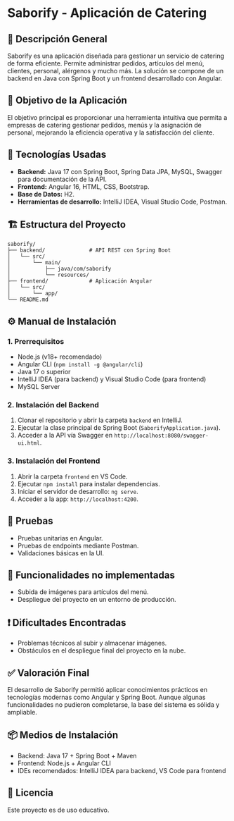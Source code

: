 
# Saborify - Aplicación de Catering

## 📌 Descripción General

Saborify es una aplicación diseñada para gestionar un servicio de catering de forma eficiente. Permite administrar pedidos, artículos del menú, clientes, personal, alérgenos y mucho más. La solución se compone de un backend en Java con Spring Boot y un frontend desarrollado con Angular.

## 🎯 Objetivo de la Aplicación

El objetivo principal es proporcionar una herramienta intuitiva que permita a empresas de catering gestionar pedidos, menús y la asignación de personal, mejorando la eficiencia operativa y la satisfacción del cliente.

## 🧰 Tecnologías Usadas

- **Backend:** Java 17 con Spring Boot, Spring Data JPA, MySQL, Swagger para documentación de la API.
- **Frontend:** Angular 16, HTML, CSS, Bootstrap.
- **Base de Datos:** H2.
- **Herramientas de desarrollo:** IntelliJ IDEA, Visual Studio Code, Postman.

## 🏗️ Estructura del Proyecto

```
saborify/
├── backend/              # API REST con Spring Boot
│   └── src/
│       └── main/
│           ├── java/com/saborify
│           └── resources/
├── frontend/             # Aplicación Angular
│   └── src/
│       └── app/
└── README.md
```

## ⚙️ Manual de Instalación

### 1. Prerrequisitos

- Node.js (v18+ recomendado)
- Angular CLI (`npm install -g @angular/cli`)
- Java 17 o superior
- IntelliJ IDEA (para backend) y Visual Studio Code (para frontend)
- MySQL Server

### 2. Instalación del Backend

1. Clonar el repositorio y abrir la carpeta `backend` en IntelliJ.
3. Ejecutar la clase principal de Spring Boot (`SaborifyApplication.java`).
4. Acceder a la API vía Swagger en `http://localhost:8080/swagger-ui.html`.

### 3. Instalación del Frontend

1. Abrir la carpeta `frontend` en VS Code.
2. Ejecutar `npm install` para instalar dependencias.
3. Iniciar el servidor de desarrollo: `ng serve`.
4. Acceder a la app: `http://localhost:4200`.

## 🧪 Pruebas

- Pruebas unitarias en Angular.
- Pruebas de endpoints mediante Postman.
- Validaciones básicas en la UI.

## 🚧 Funcionalidades no implementadas

- Subida de imágenes para artículos del menú.
- Despliegue del proyecto en un entorno de producción.

## ❗ Dificultades Encontradas

- Problemas técnicos al subir y almacenar imágenes.
- Obstáculos en el despliegue final del proyecto en la nube.

## ✅ Valoración Final

El desarrollo de Saborify permitió aplicar conocimientos prácticos en tecnologías modernas como Angular y Spring Boot. Aunque algunas funcionalidades no pudieron completarse, la base del sistema es sólida y ampliable.

## 📦 Medios de Instalación

- Backend: Java 17 + Spring Boot + Maven
- Frontend: Node.js + Angular CLI
- IDEs recomendados: IntelliJ IDEA para backend, VS Code para frontend

## 📖 Licencia

Este proyecto es de uso educativo.
